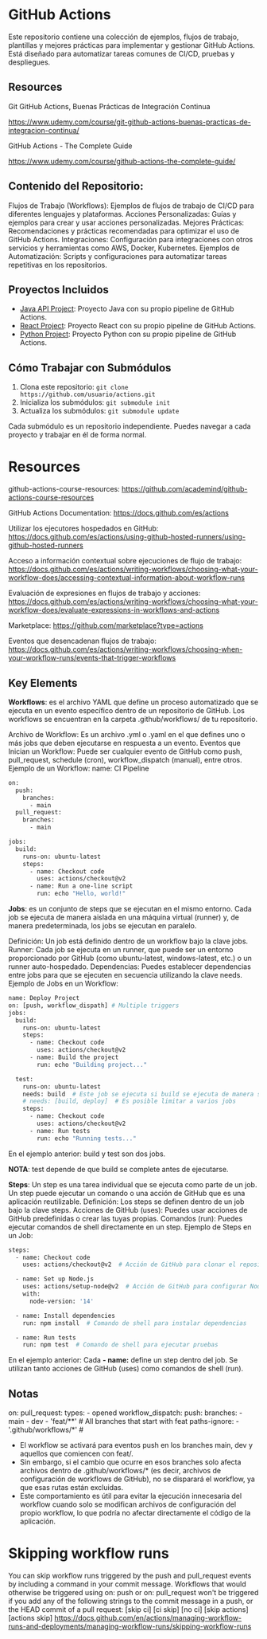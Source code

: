 # GitHub Actions
Este repositorio contiene una colección de ejemplos, flujos de trabajo, plantillas y mejores prácticas para implementar y gestionar GitHub Actions. Está diseñado para automatizar tareas comunes de CI/CD, pruebas y despliegues.

## Resources
Git GitHub Actions, Buenas Prácticas de Integración Continua

https://www.udemy.com/course/git-github-actions-buenas-practicas-de-integracion-continua/

GitHub Actions - The Complete Guide

https://www.udemy.com/course/github-actions-the-complete-guide/

## Contenido del Repositorio:
Flujos de Trabajo (Workflows): Ejemplos de flujos de trabajo de CI/CD para diferentes lenguajes y plataformas.
Acciones Personalizadas: Guías y ejemplos para crear y usar acciones personalizadas.
Mejores Prácticas: Recomendaciones y prácticas recomendadas para optimizar el uso de GitHub Actions.
Integraciones: Configuración para integraciones con otros servicios y herramientas como AWS, Docker, Kubernetes.
Ejemplos de Automatización: Scripts y configuraciones para automatizar tareas repetitivas en los repositorios.

## Proyectos Incluidos
- [Java API Project](cars-api): Proyecto Java con su propio pipeline de GitHub Actions.
- [React Project](React): Proyecto React con su propio pipeline de GitHub Actions.
- [Python Project](python-project): Proyecto Python con su propio pipeline de GitHub Actions.

## Cómo Trabajar con Submódulos

1. Clona este repositorio: `git clone https://github.com/usuario/actions.git`
2. Inicializa los submódulos: `git submodule init`
3. Actualiza los submódulos: `git submodule update`

Cada submódulo es un repositorio independiente. Puedes navegar a cada proyecto y trabajar en él de forma normal.

# Resources
github-actions-course-resources: https://github.com/academind/github-actions-course-resources

GitHub Actions Documentation: https://docs.github.com/es/actions

Utilizar los ejecutores hospedados en GitHub: https://docs.github.com/es/actions/using-github-hosted-runners/using-github-hosted-runners

Acceso a información contextual sobre ejecuciones de flujo de trabajo: https://docs.github.com/es/actions/writing-workflows/choosing-what-your-workflow-does/accessing-contextual-information-about-workflow-runs

Evaluación de expresiones en flujos de trabajo y acciones: https://docs.github.com/es/actions/writing-workflows/choosing-what-your-workflow-does/evaluate-expressions-in-workflows-and-actions

Marketplace: https://github.com/marketplace?type=actions

Eventos que desencadenan flujos de trabajo: https://docs.github.com/es/actions/writing-workflows/choosing-when-your-workflow-runs/events-that-trigger-workflows

## Key Elements
**Workflows**: es el archivo YAML que define un proceso automatizado que se ejecuta en un evento específico dentro de un repositorio de GitHub. Los workflows se encuentran en la carpeta 
.github/workflows/ de tu repositorio.

Archivo de Workflow: Es un archivo .yml o .yaml en el que defines uno o más jobs que deben ejecutarse en respuesta a un evento.
Eventos que Inician un Workflow: Puede ser cualquier evento de GitHub como push, pull_request, schedule (cron), workflow_dispatch (manual), entre otros.
Ejemplo de un Workflow:
name: CI Pipeline

```bash
on:
  push:
    branches:
      - main
  pull_request:
    branches:
      - main

jobs:
  build:
    runs-on: ubuntu-latest
    steps:
      - name: Checkout code
        uses: actions/checkout@v2
      - name: Run a one-line script
        run: echo "Hello, world!"
```

**Jobs**: es un conjunto de steps que se ejecutan en el mismo entorno. Cada job se ejecuta de manera aislada en una máquina virtual (runner) y, de manera predeterminada, los jobs se ejecutan en paralelo.

Definición: Un job está definido dentro de un workflow bajo la clave jobs.
Runner: Cada job se ejecuta en un runner, que puede ser un entorno proporcionado por GitHub (como ubuntu-latest, windows-latest, etc.) o un runner auto-hospedado.
Dependencias: Puedes establecer dependencias entre jobs para que se ejecuten en secuencia utilizando la clave needs.
Ejemplo de Jobs en un Workflow:
```bash
name: Deploy Project
on: [push, workflow_dispath] # Multiple triggers
jobs:
  build:
    runs-on: ubuntu-latest
    steps:
      - name: Checkout code
        uses: actions/checkout@v2
      - name: Build the project
        run: echo "Building project..."

  test:
    runs-on: ubuntu-latest
    needs: build  # Este job se ejecuta si build se ejecuta de manera satisfactoria (Secuencial)
    # needs: [build, deploy]  # Es posible limitar a varios jobs
    steps:
      - name: Checkout code
        uses: actions/checkout@v2
      - name: Run tests
        run: echo "Running tests..."
```
En el ejemplo anterior: build y test son dos jobs.

**NOTA**: test depende de que build se complete antes de ejecutarse.

**Steps**: Un step es una tarea individual que se ejecuta como parte de un job. Un step puede ejecutar un comando o una acción de GitHub que es una aplicación reutilizable.
Definición: Los steps se definen dentro de un job bajo la clave steps.
Acciones de GitHub (uses): Puedes usar acciones de GitHub predefinidas o crear las tuyas propias.
Comandos (run): Puedes ejecutar comandos de shell directamente en un step.
Ejemplo de Steps en un Job:

```bash
steps:
  - name: Checkout code
    uses: actions/checkout@v2  # Acción de GitHub para clonar el repositorio

  - name: Set up Node.js
    uses: actions/setup-node@v2  # Acción de GitHub para configurar Node.js
    with:
      node-version: '14'

  - name: Install dependencies
    run: npm install  # Comando de shell para instalar dependencias

  - name: Run tests
    run: npm test  # Comando de shell para ejecutar pruebas
```
En el ejemplo anterior: Cada **- name:** define un step dentro del job.
Se utilizan tanto acciones de GitHub (uses) como comandos de shell (run).


## Notas
on:
  pull_request:
    types:
      - opened
  workflow_dispatch:
  push:
    branches:
      - main
      - dev
      - 'feat/**' # All branches that start with feat
    paths-ignore:
      - '.github/workflows/*' # 

* El workflow se activará para eventos push en los branches main, dev y aquellos que comiencen con feat/.
* Sin embargo, si el cambio que ocurre en esos branches solo afecta archivos dentro de .github/workflows/* (es decir, archivos de configuración de workflows de GitHub), no se disparará el workflow, ya que esas rutas están excluidas.
* Este comportamiento es útil para evitar la ejecución innecesaria del workflow cuando solo se modifican archivos de configuración del propio workflow, lo que podría no afectar directamente el código de la aplicación.

# Skipping workflow runs
You can skip workflow runs triggered by the push and pull_request events by including a command in your commit message.
Workflows that would otherwise be triggered using on: push or on: pull_request won't be triggered if you add any of the following strings to the commit message in a push, or the HEAD commit of a pull request:
[skip ci]
[ci skip]
[no ci]
[skip actions]
[actions skip]
https://docs.github.com/en/actions/managing-workflow-runs-and-deployments/managing-workflow-runs/skipping-workflow-runs